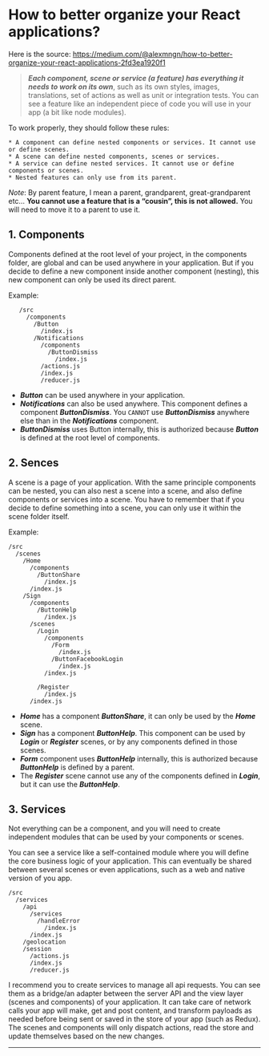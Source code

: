 # How to better organize your React applications?

Here is the source: https://medium.com/@alexmngn/how-to-better-organize-your-react-applications-2fd3ea1920f1

> __*Each component, scene or service (a feature) has everything it needs to work on its own*__, such as its own styles, images, translations, set of actions as well as unit or integration tests. You can see a feature like an independent piece of code you will use in your app (a bit like node modules).

To work properly, they should follow these rules:
````
* A component can define nested components or services. It cannot use or define scenes.
* A scene can define nested components, scenes or services.
* A service can define nested services. It cannot use or define components or scenes.
* Nested features can only use from its parent.
````

*Note*: By parent feature, I mean a parent, grandparent, great-grandparent etc… **You cannot use a feature that is a “cousin”, this is not allowed.** You will need to move it to a parent to use it.

## 1. Components
Components defined at the root level of your project, in the components folder, are global and can be used anywhere in your application. But if you decide to define a new component inside another component (nesting), this new component can only be used its direct parent.

Example:
````
   /src
     /components
       /Button
         /index.js
       /Notifications 
         /components 
           /ButtonDismiss 
             /index.js
         /actions.js
         /index.js
         /reducer.js
````

* __*Button*__ can be used anywhere in your application.
* __*Notifications*__ can also be used anywhere. 
    This component defines a component __*ButtonDismiss*__.
    You `CANNOT` use __*ButtonDismiss*__ anywhere else than in the __*Notifications*__ component.
* __*ButtonDismiss*__ uses Button internally, this is authorized because __*Button*__ is defined at the root level of components.

## 2. Sences
A scene is a page of your application. 
With the same principle components can be nested, you can also nest a scene into a scene, and also define components or services into a scene. You have to remember that if you decide to define something into a scene, you can only use it within the scene folder itself.

Example:
````
/src
  /scenes
    /Home 
      /components
        /ButtonShare
          /index.js
      /index.js
    /Sign
      /components
        /ButtonHelp
          /index.js
      /scenes
        /Login
          /components 
            /Form
              /index.js
            /ButtonFacebookLogin
              /index.js
          /index.js
       
        /Register
          /index.js
      /index.js
````
* __*Home*__ has a component __*ButtonShare*__, it can only be used by the __*Home*__ scene.
* __*Sign*__ has a component __*ButtonHelp*__. This component can be used by __*Login*__ or __*Register*__ scenes, or by any components defined in those scenes.
* __*Form*__ component uses __*ButtonHelp*__ internally, this is authorized because __*ButtonHelp*__ is defined by a parent.
* The __*Register*__ scene cannot use any of the components defined in __*Login*__, but it can use the __*ButtonHelp*__.

## 3. Services
Not everything can be a component, and you will need to create independent modules that can be used by your components or scenes.

You can see a service like a self-contained module where you will define the core business logic of your application. This can eventually be shared between several scenes or even applications, such as a web and native version of you app.

````
/src
  /services
    /api
      /services
        /handleError
          /index.js
      /index.js
    /geolocation 
    /session 
      /actions.js
      /index.js
      /reducer.js
````

I recommend you to create services to manage all api requests. You can see them as a bridge/an adapter between the server API and the view layer (scenes and components) of your application. It can take care of network calls your app will make, get and post content, and transform payloads as needed before being sent or saved in the store of your app (such as Redux). The scenes and components will only dispatch actions, read the store and update themselves based on the new changes.

___
